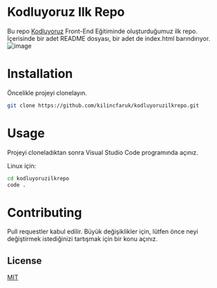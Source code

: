 # Kodluyoruz Ilk Repo
Bu repo [Kodluyoruz](https://www.kodluyoruz.org/) Front-End Eğitiminde oluşturduğumuz ilk repo. İçerisinde bir adet README dosyası, bir adet de index.html barındırıyor.
![image](https://user-images.githubusercontent.com/85627900/178342248-38665da2-2376-474a-aa56-94003a2e23ab.png)

# Installation

Öncelikle projeyi clonelayın.
```sh
git clone https://github.com/kilincfaruk/kodluyoruzilkrepo.git
```
# Usage

Projeyi cloneladıktan sonra Visual Studio Code programında açınız.

Linux için:

```sh
cd kodluyoruzilkrepo
code .
 ``` 
 
# Contributing

Pull requestler kabul edilir. Büyük değişiklikler için, lütfen önce neyi değiştirmek istediğinizi tartışmak için bir konu açınız.

## License

[MIT](https://choosealicense.com/licenses/mit/)
